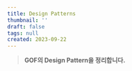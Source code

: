 ```yaml
---
title: Design Patterns
thumbnail: ''
draft: false
tags: null
created: 2023-09-22
---
```



 > 
 > **GOF의 Design Pattern을 정리합니다.**
